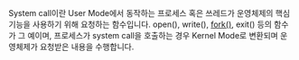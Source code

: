 System call이란 User Mode에서 동작하는 프로세스 혹은 쓰레드가 운영체제의 핵심 기능을 사용하기 위해 요청하는 함수입니다. open(), write(), [fork()](fork().md), exit() 등의 함수가 그 예이며, 프로세스가 system call을 호출하는 경우 Kernel Mode로 변환되며 운영체제가 요청받은 내용을 수행합니다.

